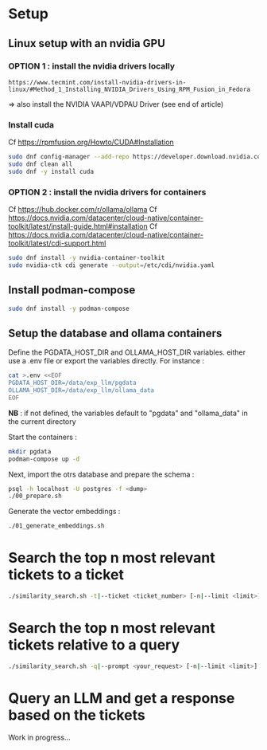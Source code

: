 # Setup

## Linux setup with an nvidia GPU
### OPTION 1 : install the nvidia drivers locally

~~~
https://www.tecmint.com/install-nvidia-drivers-in-linux/#Method_1_Installing_NVIDIA_Drivers_Using_RPM_Fusion_in_Fedora
~~~
=> also install the NVIDIA VAAPI/VDPAU Driver (see end of article)

### Install cuda

Cf https://rpmfusion.org/Howto/CUDA#Installation

~~~bash
sudo dnf config-manager --add-repo https://developer.download.nvidia.com/compute/cuda/repos/fedora39/x86_64/cuda-fedora39.repo
sudo dnf clean all
sudo dnf -y install cuda
~~~

### OPTION 2 : install the nvidia drivers for containers

Cf https://hub.docker.com/r/ollama/ollama
Cf https://docs.nvidia.com/datacenter/cloud-native/container-toolkit/latest/install-guide.html#installation
Cf https://docs.nvidia.com/datacenter/cloud-native/container-toolkit/latest/cdi-support.html

~~~bash
sudo dnf install -y nvidia-container-toolkit
sudo nvidia-ctk cdi generate --output=/etc/cdi/nvidia.yaml
~~~


## Install podman-compose

~~~bash
sudo dnf install -y podman-compose
~~~


## Setup the database and ollama containers

Define the PGDATA_HOST_DIR and OLLAMA_HOST_DIR variables.
either use a .env file or export the variables directly.
For instance :

~~~bash
cat >.env <<EOF
PGDATA_HOST_DIR=/data/exp_llm/pgdata
OLLAMA_HOST_DIR=/data/exp_llm/ollama_data
EOF
~~~

**NB** : if not defined, the variables default to "pgdata"
         and "ollama_data" in the current directory

Start the containers :

~~~bash
mkdir pgdata
podman-compose up -d
~~~

Next, import the otrs database and prepare the schema :

~~~bash
psql -h localhost -U postgres -f <dump>
./00_prepare.sh
~~~

Generate the vector embeddings :
~~~bash
./01_generate_embeddings.sh
~~~


# Search the top n most relevant tickets to a ticket

~~~bash
./similarity_search.sh -t|--ticket <ticket_number> [-n|--limit <limit>] <-p|--print-conversation>
~~~


# Search the top n most relevant tickets relative to a query

~~~bash
./similarity_search.sh -q|--prompt <your_request> [-n|--limit <limit>] <-p|--print-conversation>
~~~


# Query an LLM and get a response based on the tickets

Work in progress...

